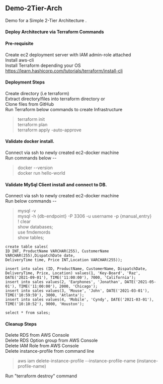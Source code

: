 ## Demo-2Tier-Arch
Demo for a Simple 2-Tier Architecture .

#### Deploy Architecture via Terraform Commands
#### Pre-requisite
Create ec2 deployment server with IAM admin-role attached\
Install aws-cli\
Install Terraform depending your OS\
https://learn.hashicorp.com/tutorials/terraform/install-cli


#### Deployment Steps
Create directory (i.e terraform)\
Extract directory/files into terraform directory or\
Clone files from GitHub\
Run Terraform below commands to create Infrastructure

> terraform init\
> terraform plan\
> terraform apply -auto-approve

#### Validate docker install.
Connect via ssh to newly created ec2-docker machine\
Run commands below --
> docker --version\
> docker run hello-world

#### Validate MySql Client install and connect to DB.
Connect via ssh to newly created ec2-docker machine\
Run below commands --
> mysql -v\
> mysql -h {db-endpoint} -P 3306 -u username -p {manual_entry}\
> \! clear\
> show databases;\
> use fmdemords\
> show tables;

    create table sales(
    ID INT, ProductName VARCHAR(255), CustomerName VARCHAR(255),DispatchDate date,
    DeliveryTime time, Price INT,Location VARCHAR(255));

    insert into sales (ID, ProductName, CustomerName, DispatchDate, DeliveryTime, Price, Location) values(1, 'Key-Board', 'Raz', DATE('2021-09-01'), TIME('11:00:00'), 7000, 'California');
    insert into sales values(2, 'Earphones', 'Jonathan', DATE('2021-05-01'), TIME('11:00:00'), 2000, 'Chicago');
    insert into sales values(3, 'Mouse', 'John', DATE('2021-03-01'), TIME('10:59:59'), 3000, 'Atlanta');
    insert into sales values(4, 'Mobile', 'Cyndy', DATE('2021-03-01'), TIME('10:10:52'), 9000, 'Houston');

    select * from sales;


#### Cleanup Steps
Delete RDS from AWS Console\
Delete RDS Option group from AWS Console\
Delete IAM Role from AWS Console\
Delete instance-profile from command line
> aws iam delete-instance-profile --instance-profile-name (instance-profile-name)

Run "terraform destroy"  command

